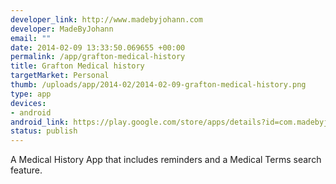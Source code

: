 ```yaml
--- 
developer_link: http://www.madebyjohann.com
developer: MadeByJohann
email: ""
date: 2014-02-09 13:33:50.069655 +00:00
permalink: /app/grafton-medical-history
title: Grafton Medical history
targetMarket: Personal
thumb: /uploads/app/2014-02/2014-02-09-grafton-medical-history.png
type: app
devices: 
- android
android_link: https://play.google.com/store/apps/details?id=com.madebyjohann.curatio&hl=en
status: publish
---
```


A Medical History App that includes reminders and a Medical Terms search feature.
